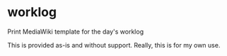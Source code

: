 # worklog
Print MediaWiki template for the day's worklog

This is provided as-is and without support. Really, this is for my own use.

